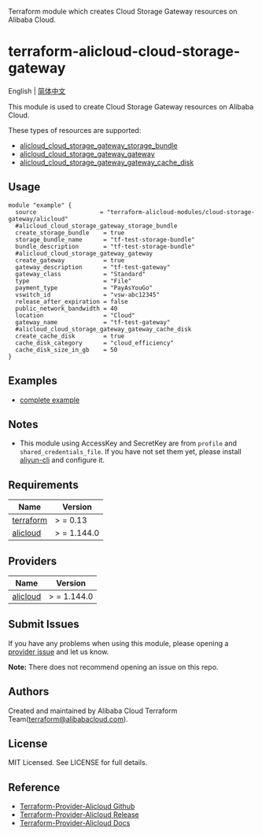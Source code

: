 Terraform module which creates Cloud Storage Gateway resources on Alibaba Cloud.

terraform-alicloud-cloud-storage-gateway
=====================================================================

English | [简体中文](https://github.com/terraform-alicloud-modules/terraform-alicloud-cloud-storage-gateway/blob/main/README-CN.md)

This module is used to create Cloud Storage Gateway resources on Alibaba Cloud.

These types of resources are supported:

* [alicloud_cloud_storage_gateway_storage_bundle](https://registry.terraform.io/providers/aliyun/alicloud/latest/docs/resources/cloud_storage_gateway_storage_bundle)
* [alicloud_cloud_storage_gateway_gateway](https://registry.terraform.io/providers/aliyun/alicloud/latest/docs/resources/cloud_storage_gateway_gateway)
* [alicloud_cloud_storage_gateway_gateway_cache_disk](https://registry.terraform.io/providers/aliyun/alicloud/latest/docs/resources/cloud_storage_gateway_gateway_cache_disk)

## Usage

```hcl
module "example" {
  source                  = "terraform-alicloud-modules/cloud-storage-gateway/alicloud"
  #alicloud_cloud_storage_gateway_storage_bundle
  create_storage_bundle    = true
  storage_bundle_name      = "tf-test-storage-bundle"
  bundle_description       = "tf-test-storage-bundle"
  #alicloud_cloud_storage_gateway_gateway
  create_gateway           = true
  gateway_description      = "tf-test-gateway"
  gateway_class            = "Standard"
  type                     = "File"
  payment_type             = "PayAsYouGo"
  vswitch_id               = "vsw-abc12345"
  release_after_expiration = false
  public_network_bandwidth = 40
  location                 = "Cloud"
  gateway_name             = "tf-test-gateway"
  #alicloud_cloud_storage_gateway_gateway_cache_disk
  create_cache_disk        = true
  cache_disk_category      = "cloud_efficiency"
  cache_disk_size_in_gb    = 50
}
```
## Examples

* [complete example](https://github.com/terraform-alicloud-modules/terraform-alicloud-cloud-storage-gateway/tree/main/examples/complete)

## Notes

* This module using AccessKey and SecretKey are from `profile` and `shared_credentials_file`. If you have not set them
  yet, please install [aliyun-cli](https://github.com/aliyun/aliyun-cli#installation) and configure it.

## Requirements

| Name | Version |
|------|---------|
| <a name="requirement_terraform"></a> [terraform](#requirement\_terraform) | > = 0.13 |
| <a name="requirement_alicloud"></a> [alicloud](#requirement\_alicloud) | > = 1.144.0 |

## Providers

| Name | Version |
|------|---------|
| <a name="provider_alicloud"></a> [alicloud](#provider\_alicloud) | > = 1.144.0 |

## Submit Issues

If you have any problems when using this module, please opening
a [provider issue](https://github.com/aliyun/terraform-provider-alicloud/issues/new) and let us know.

**Note:** There does not recommend opening an issue on this repo.

## Authors

Created and maintained by Alibaba Cloud Terraform Team(terraform@alibabacloud.com).

## License

MIT Licensed. See LICENSE for full details.

## Reference

* [Terraform-Provider-Alicloud Github](https://github.com/aliyun/terraform-provider-alicloud)
* [Terraform-Provider-Alicloud Release](https://releases.hashicorp.com/terraform-provider-alicloud/)
* [Terraform-Provider-Alicloud Docs](https://registry.terraform.io/providers/aliyun/alicloud/latest/docs)